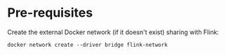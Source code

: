 # Pre-requisites

Create the external Docker network (if it doesn't exist) sharing with Flink:

```
docker network create --driver bridge flink-network
```

